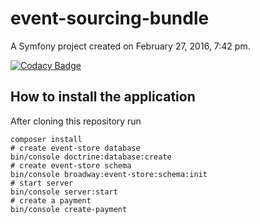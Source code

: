 event-sourcing-bundle
=====================

A Symfony project created on February 27, 2016, 7:42 pm.

[![Codacy Badge](https://api.codacy.com/project/badge/grade/c8c71b8095304e18a6e25ad580b485fa)](https://www.codacy.com/app/rojoangel/event-sourcing-bundle)

## How to install the application
After cloning this repository run
```
composer install
# create event-store database
bin/console doctrine:database:create
# create event-store schema
bin/console broadway:event-store:schema:init
# start server
bin/console server:start
# create a payment
bin/console create-payment
```

